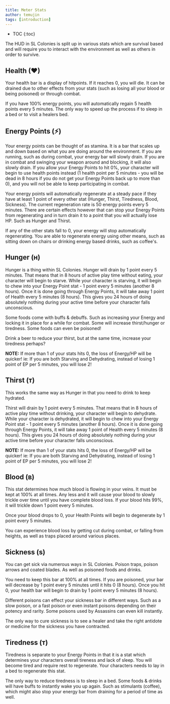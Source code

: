 ```yaml
---
title: Meter Stats
author: temujin
tags: [introduction]
---
```

* TOC
{:toc}

The HUD in SL Colonies is split up in various stats which are survival based and will require you to interact with the environment as well as others in order to survive.

## Health (♥)
Your health bar is a display of hitpoints. If it reaches 0, you will die. It can be drained due to other effects from your stats (such as losing all your blood or being poisoned) or through combat. 

If you have 100% energy points, you will automatically regain 5 health points every 5 minutes. The only way to speed up the process if to sleep in a bed or to visit a healers bed.

## Energy Points (⚡)
Your energy points can be thought of as stamina. It is a bar that scales up and down based on what you are doing around the environment. If you are running, such as during combat, your energy bar will slowly drain. If you are in combat and swinging your weapon around and blocking, it will also slowly drain. If you allow your Energy Points to hit 0%, your character will begin to use health points instead (1 health point per 5 minutes - you will be dead in 8 hours if you do not get your Energy Points back up to more than 0), and you will not be able to keep participating in combat.

Your energy points will automatically regenerate at a steady pace if they have at least 1 point of every other stat (Hunger, Thirst, Tiredness, Blood, Sickness). The current regeneration rate is 50 energy points every 5 minutes. There are certain effects however that can stop your Energy Points from regenerating and in turn drain it to a point that you will actually lose HP. Such as Hunger and Thirst. 

If any of the other stats fall to 0, your energy will stop automatically regenerating. You are able to regenerate energy using other means, such as sitting down on chairs or drinking energy based drinks, such as coffee's. 

## Hunger (н)
Hunger is a thing within SL Colonies. Hunger will drain by 1 point every 5 minutes. That means that in 8 hours of active play time without eating, your character will begin to starve. While your character is starving, it will begin to chew into your Energy Point stat - 1 point every 5 minutes (another 8 hours). Once it is done going through Energy Points, it will take away 1 point of Health every 5 minutes (8 hours). This gives you 24 hours of doing absolutely nothing during your active time before your character falls unconscious.

Some foods come with buffs & debuffs. Such as increasing your Energy and locking it in place for a while for combat. Some will increase thirst/hunger or tiredness. Some foods can even be poisoned!

Drink a beer to reduce your thirst, but at the same time, increase your tiredness perhaps?

**NOTE:** If more than 1 of your stats hits 0, the loss of Energy/HP will be quicker! ie: If you are both Starving and Dehydrating, instead of losing 1 point of EP per 5 minutes, you will lose 2!

## Thirst (т)
This works the same way as Hunger in that you need to drink to keep hydrated. 

Thirst will drain by 1 point every 5 minutes. That means that in 8 hours of active play time without drinking, your character will begin to dehydrate. While your character is dehydrated, it will begin to chew into your Energy Point stat - 1 point every 5 minutes (another 8 hours). Once it is done going through Energy Points, it will take away 1 point of Health every 5 minutes (8 hours). This gives you 24 hours of doing absolutely nothing during your active time before your character falls unconscious.

**NOTE:** If more than 1 of your stats hits 0, the loss of Energy/HP will be quicker! ie: If you are both Starving and Dehydrating, instead of losing 1 point of EP per 5 minutes, you will lose 2!

## Blood (ʙ)
This stat determines how much blood is flowing in your veins. It must be kept at 100% at all times. Any less and it will cause your blood to slowly trickle over time until you have complete blood loss. If your blood hits 99%, it will trickle down 1 point every 5 minutes. 

Once your blood drops to 0, your Health Points will begin to degenerate by 1 point every 5 minutes.

You can experience blood loss by getting cut during combat, or falling from heights, as well as traps placed around various places.

## Sickness (s)
You can get sick via numerous ways in SL Colonies. Poison traps, poison arrows and coated blades. As well as poisoned foods and drinks.

You need to keep this bar at 100% at all times. If you are poisoned, your bar will decrease by 1 point every 5 minutes until it hits 0 (8 hours). Once you hit 0, your health bar will begin to drain by 1 point every 5 minutes (8 hours).

Different poisons can effect your sickness bar in different ways. Such as a slow poison, or a fast poison or even instant poisons depending on their potency and rarity. Some poisons used by Assassins can even kill instantly.

The only way to cure sickness is to see a healer and take the right antidote or medicine for the sickness you have contracted. 

## Tiredness (т)
Tiredness is separate to your Energy Points in that it is a stat which determines your characters overall tireness and lack of sleep. You will become tired and require rest to regenerate. Your characters needs to lay in a bed to regenerate this stat.

The only way to reduce tiredness is to sleep in a bed. Some foods & drinks will have buffs to instantly wake you up again. Such as stimulants (coffee), which might also stop your energy bar from draining for a period of time as well.